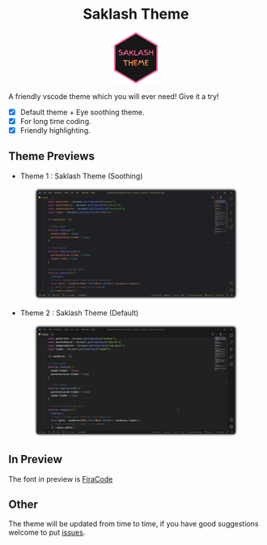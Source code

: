 <h1 align="center">Saklash Theme</h1>
<p align="center">
  <img alt="icon" width="20%" src="https://raw.githubusercontent.com/SahilChandravanshi/Saklash-Theme/main/iconi.png">
</p>

A friendly vscode theme which you will ever need! Give it a try!

- [x] Default theme + Eye soothing theme.
- [x] For long time coding.
- [x] Friendly highlighting.

## Theme Previews

- Theme 1 : Saklash Theme (Soothing) 

<p align="center">
  <img alt="saklash-theme(soothing)-snap" width="80%" src="https://raw.githubusercontent.com/SahilChandravanshi/Saklash-Theme/main/soothingTheme.png">
</p>

- Theme 2 : Saklash Theme (Default)

<p align="center">
  <img alt="saklash-theme(default)-snap" width="80%" src="https://raw.githubusercontent.com/SahilChandravanshi/Saklash-Theme/main/defaultTheme.png">
</p>


## In Preview 

The font in preview is [FiraCode](https://github.com/tonsky/FiraCode) 

## Other

The theme will be updated from time to time, if you have good suggestions welcome to put [issues](https://github.com/SahilChandravanshi/Saklash-Theme/issues).
